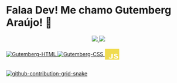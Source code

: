 # Falaa Dev! Me chamo Gutemberg Araújo! :space_invader:

<div align="center">
  <a href="https://github.com/rafaballerini">
  <img height="180em" src="https://github-readme-stats.vercel.app/api?username=GutembergAraujo99&show_icons=true&theme=dracula&include_all_commits=true&count_private=true"/>
  <img height="180em" src="https://github-readme-stats.vercel.app/api/top-langs/?username=GutembergAraujo99&layout=compact&langs_count=7&theme=dracula"/>
</div>
<div style="display: inline_block"><br>
  <img align="center" alt="Gutemberg-HTML" height="30" width="40" src="https://user-images.githubusercontent.com/102666404/177841211-319f6e4f-7afc-4f47-be68-fe88bf800369.svg">
  <img align="center" alt="Gutemberg-CSS" height="30" width="40" src="https://user-images.githubusercontent.com/102666404/177841781-4f87d060-7705-49cb-84b1-a6afc3e45d7f.svg">
  <img align="center" alt="Gutemberg-Js" height="30" width="40" src="https://raw.githubusercontent.com/devicons/devicon/master/icons/javascript/javascript-plain.svg">
</div>
  
  ##
 
<div> 
  
 ![github-contribution-grid-snake](https://user-images.githubusercontent.com/102666404/177834130-d7f10c50-9a18-427b-ac23-59690652d679.svg)
  
</div>
